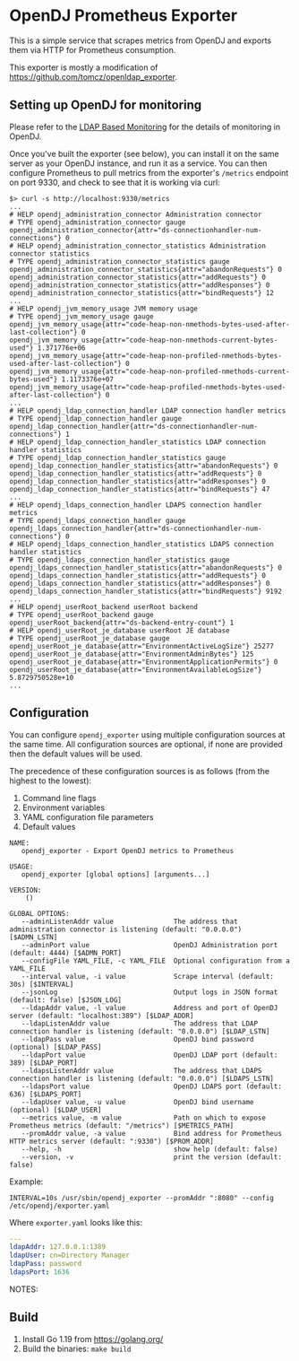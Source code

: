 # OpenDJ Prometheus Exporter

This is a simple service that scrapes metrics from OpenDJ and exports them via HTTP for Prometheus consumption.

This exporter is mostly a modification of https://github.com/tomcz/openldap_exporter.

## Setting up OpenDJ for monitoring

Please refer to the [LDAP Based Monitoring](https://github.com/OpenIdentityPlatform/OpenDJ/wiki/Monitoring%2C-Logging%2C-and-Alerts#171-ldap-based-monitoring) for the details of monitoring in OpenDJ.

Once you've built the exporter (see below), you can install it on the same server as your OpenDJ instance, and run it as a service. You can then configure Prometheus to pull metrics from the exporter's `/metrics` endpoint on port 9330, and check to see that it is working via curl:

```
$> curl -s http://localhost:9330/metrics
...
# HELP opendj_administration_connector Administration connector
# TYPE opendj_administration_connector gauge
opendj_administration_connector{attr="ds-connectionhandler-num-connections"} 0
# HELP opendj_administration_connector_statistics Administration connector statistics
# TYPE opendj_administration_connector_statistics gauge
opendj_administration_connector_statistics{attr="abandonRequests"} 0
opendj_administration_connector_statistics{attr="addRequests"} 0
opendj_administration_connector_statistics{attr="addResponses"} 0
opendj_administration_connector_statistics{attr="bindRequests"} 12
...
# HELP opendj_jvm_memory_usage JVM memory usage
# TYPE opendj_jvm_memory_usage gauge
opendj_jvm_memory_usage{attr="code-heap-non-nmethods-bytes-used-after-last-collection"} 0
opendj_jvm_memory_usage{attr="code-heap-non-nmethods-current-bytes-used"} 1.371776e+06
opendj_jvm_memory_usage{attr="code-heap-non-profiled-nmethods-bytes-used-after-last-collection"} 0
opendj_jvm_memory_usage{attr="code-heap-non-profiled-nmethods-current-bytes-used"} 1.1173376e+07
opendj_jvm_memory_usage{attr="code-heap-profiled-nmethods-bytes-used-after-last-collection"} 0
...
# HELP opendj_ldap_connection_handler LDAP connection handler metrics
# TYPE opendj_ldap_connection_handler gauge
opendj_ldap_connection_handler{attr="ds-connectionhandler-num-connections"} 1
# HELP opendj_ldap_connection_handler_statistics LDAP connection handler statistics
# TYPE opendj_ldap_connection_handler_statistics gauge
opendj_ldap_connection_handler_statistics{attr="abandonRequests"} 0
opendj_ldap_connection_handler_statistics{attr="addRequests"} 0
opendj_ldap_connection_handler_statistics{attr="addResponses"} 0
opendj_ldap_connection_handler_statistics{attr="bindRequests"} 47
...
# HELP opendj_ldaps_connection_handler LDAPS connection handler metrics
# TYPE opendj_ldaps_connection_handler gauge
opendj_ldaps_connection_handler{attr="ds-connectionhandler-num-connections"} 0
# HELP opendj_ldaps_connection_handler_statistics LDAPS connection handler statistics
# TYPE opendj_ldaps_connection_handler_statistics gauge
opendj_ldaps_connection_handler_statistics{attr="abandonRequests"} 0
opendj_ldaps_connection_handler_statistics{attr="addRequests"} 0
opendj_ldaps_connection_handler_statistics{attr="addResponses"} 0
opendj_ldaps_connection_handler_statistics{attr="bindRequests"} 9192
...
# HELP opendj_userRoot_backend userRoot backend
# TYPE opendj_userRoot_backend gauge
opendj_userRoot_backend{attr="ds-backend-entry-count"} 1
# HELP opendj_userRoot_je_database userRoot JE database
# TYPE opendj_userRoot_je_database gauge
opendj_userRoot_je_database{attr="EnvironmentActiveLogSize"} 25277
opendj_userRoot_je_database{attr="EnvironmentAdminBytes"} 125
opendj_userRoot_je_database{attr="EnvironmentApplicationPermits"} 0
opendj_userRoot_je_database{attr="EnvironmentAvailableLogSize"} 5.8729750528e+10
...
```

## Configuration

You can configure `opendj_exporter` using multiple configuration sources at the same time. All configuration sources are optional, if none are provided then the default values will be used.

The precedence of these configuration sources is as follows (from the highest to the lowest):

1. Command line flags
2. Environment variables
3. YAML configuration file parameters
4. Default values

```
NAME:
   opendj_exporter - Export OpenDJ metrics to Prometheus

USAGE:
   opendj_exporter [global options] [arguments...]

VERSION:
    ()

GLOBAL OPTIONS:
   --adminListenAddr value               The address that administration connector is listening (default: "0.0.0.0") [$ADMN_LSTN]
   --adminPort value                     OpenDJ Administration port (default: 4444) [$ADMN_PORT]
   --configFile YAML_FILE, -c YAML_FILE  Optional configuration from a YAML_FILE
   --interval value, -i value            Scrape interval (default: 30s) [$INTERVAL]
   --jsonLog                             Output logs in JSON format (default: false) [$JSON_LOG]
   --ldapAddr value, -l value            Address and port of OpenDJ server (default: "localhost:389") [$LDAP_ADDR]
   --ldapListenAddr value                The address that LDAP connection handler is listening (default: "0.0.0.0") [$LDAP_LSTN]
   --ldapPass value                      OpenDJ bind password (optional) [$LDAP_PASS]
   --ldapPort value                      OpenDJ LDAP port (default: 389) [$LDAP_PORT]
   --ldapsListenAddr value               The address that LDAPS connection handler is listening (default: "0.0.0.0") [$LDAPS_LSTN]
   --ldapsPort value                     OpenDJ LDAPS port (default: 636) [$LDAPS_PORT]
   --ldapUser value, -u value            OpenDJ bind username (optional) [$LDAP_USER]
   --metrics value, -m value             Path on which to expose Prometheus metrics (default: "/metrics") [$METRICS_PATH]
   --promAddr value, -a value            Bind address for Prometheus HTTP metrics server (default: ":9330") [$PROM_ADDR]
   --help, -h                            show help (default: false)
   --version, -v                         print the version (default: false)
```

Example:

```
INTERVAL=10s /usr/sbin/opendj_exporter --promAddr ":8080" --config /etc/opendj/exporter.yaml
```

Where `exporter.yaml` looks like this:

```yaml
---
ldapAddr: 127.0.0.1:1389
ldapUser: cn=Directory Manager
ldapPass: password
ldapsPort: 1636
```

NOTES:


## Build

1. Install Go 1.19 from https://golang.org/
2. Build the binaries: `make build`
